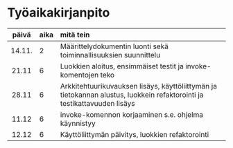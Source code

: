# Työaikakirjanpito

| päivä | aika | mitä tein  |
| :----:|:-----| :-----|
| 14.11.| 2    | Määrittelydokumentin luonti sekä toiminnallisuuksien suunnittelu |
| 21.11 | 6    | Luokkien aloitus, ensimmäiset testit ja invoke-komentojen teko   | 
| 28.11 | 6    | Arkkitehtuurikuvauksen lisäys, käyttöliittymän ja tietokannan alustus, luokkein refaktorointi ja testikattavuuden lisäys   | 
| 11.12 | 6    | invoke-komennon korjaaminen s.e. ohjelma käynnistyy |
| 12.12 | 6    | Käyttöliittymän päivitys, luokkien refaktorointi |
